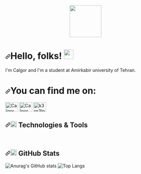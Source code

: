 <div id="header" align="center">
  <img src="https://media.giphy.com/media/HscDLzkO8EOTmgkhQP/giphy.gif" width="100"/>
</div>





<h1 dir="auto"><a id="user-content-hello-folks-" class="anchor" aria-hidden="true" href="#hello-folks-"><svg class="octicon octicon-link" viewBox="0 0 16 16" version="1.1" width="16" height="16" aria-hidden="true"><path fill-rule="evenodd" d="M7.775 3.275a.75.75 0 001.06 1.06l1.25-1.25a2 2 0 112.83 2.83l-2.5 2.5a2 2 0 01-2.83 0 .75.75 0 00-1.06 1.06 3.5 3.5 0 004.95 0l2.5-2.5a3.5 3.5 0 00-4.95-4.95l-1.25 1.25zm-4.69 9.64a2 2 0 010-2.83l2.5-2.5a2 2 0 012.83 0 .75.75 0 001.06-1.06 3.5 3.5 0 00-4.95 0l-2.5 2.5a3.5 3.5 0 004.95 4.95l1.25-1.25a.75.75 0 00-1.06-1.06l-1.25 1.25a2 2 0 01-2.83 0z"></path></svg></a>Hello, folks! <animated-image data-catalyst="" style="width: 30px;"><a target="_blank" rel="noopener noreferrer nofollow" href="https://media.giphy.com/media/lrtPCNjE8Rdoky43VR/giphy.gif" data-target="animated-image.originalLink"><img src="https://media.giphy.com/media/lrtPCNjE8Rdoky43VR/giphy.gif" style="max-width: 100%; display: inline-block;" data-target="animated-image.originalImage" height="30px"></a>
      <span class="AnimatedImagePlayer" data-target="animated-image.player" hidden="">
        <a data-target="animated-image.replacedLink" class="AnimatedImagePlayer-images" href="https://media.giphy.com/media/lrtPCNjE8Rdoky43VR/giphy.gif" target="_blank">
          <span data-target="animated-image.imageContainer">
            <img data-target="animated-image.replacedImage" class="AnimatedImagePlayer-animatedImage" src="hhttps://media.giphy.com/media/lrtPCNjE8Rdoky43VR/giphy.gif" style="display: block; opacity: 1;" height="30px">
          <canvas class="AnimatedImagePlayer-stillImage" aria-hidden="true" width="30" height="30"></canvas></span>
        </a>
        <button data-target="animated-image.imageButton" class="AnimatedImagePlayer-images" tabindex="-1" aria-label="Play wave.gif"></button>
        <span class="AnimatedImagePlayer-controls" data-target="animated-image.controls">
          <button data-target="animated-image.playButton" class="AnimatedImagePlayer-button" aria-label="Play wave.gif">
            <svg aria-hidden="true" focusable="false" class="octicon icon-play" width="16" height="16" viewBox="0 0 16 16" fill="none" xmlns="http://www.w3.org/2000/svg">
              <path d="M4 13.5427V2.45734C4 1.82607 4.69692 1.4435 5.2295 1.78241L13.9394 7.32507C14.4334 7.63943 14.4334 8.36057 13.9394 8.67493L5.2295 14.2176C4.69692 14.5565 4 14.1739 4 13.5427Z">
            </path></svg>
            <svg aria-hidden="true" focusable="false" class="octicon icon-pause" width="16" height="16" viewBox="0 0 16 16" xmlns="http://www.w3.org/2000/svg">
              <rect x="4" y="2" width="3" height="12" rx="1"></rect>
              <rect x="9" y="2" width="3" height="12" rx="1"></rect>
            </svg>
          </button>
          <a data-target="animated-image.openButton" aria-label="Open wave.gif in new window" class="AnimatedImagePlayer-button" href="https://media.giphy.com/media/lrtPCNjE8Rdoky43VR/giphy.gif" target="_blank">
            <svg aria-hidden="true" class="octicon" xmlns="http://www.w3.org/2000/svg" viewBox="0 0 16 16" width="16" height="16">
              <path fill-rule="evenodd" d="M10.604 1h4.146a.25.25 0 01.25.25v4.146a.25.25 0 01-.427.177L13.03 4.03 9.28 7.78a.75.75 0 01-1.06-1.06l3.75-3.75-1.543-1.543A.25.25 0 0110.604 1zM3.75 2A1.75 1.75 0 002 3.75v8.5c0 .966.784 1.75 1.75 1.75h8.5A1.75 1.75 0 0014 12.25v-3.5a.75.75 0 00-1.5 0v3.5a.25.25 0 01-.25.25h-8.5a.25.25 0 01-.25-.25v-8.5a.25.25 0 01.25-.25h3.5a.75.75 0 000-1.5h-3.5z"></path>
            </svg>
          </a>
        </span>
      </span></animated-image></h1>
      



<p dir="auto">I'm Calgor and I'm a student at Amirkabir university of Tehran.</p>


<h1 dir="auto"><a id="user-Connection-" class="anchor" aria-hidden="true" href="#Connection-"><svg class="octicon octicon-link" viewBox="0 0 16 16" version="1.1" width="16" height="16" aria-hidden="true"><path fill-rule="evenodd" d="M7.775 3.275a.75.75 0 001.06 1.06l1.25-1.25a2 2 0 112.83 2.83l-2.5 2.5a2 2 0 01-2.83 0 .75.75 0 00-1.06 1.06 3.5 3.5 0 004.95 0l2.5-2.5a3.5 3.5 0 00-4.95-4.95l-1.25 1.25zm-4.69 9.64a2 2 0 010-2.83l2.5-2.5a2 2 0 012.83 0 .75.75 0 001.06-1.06 3.5 3.5 0 00-4.95 0l-2.5 2.5a3.5 3.5 0 004.95 4.95l1.25-1.25a.75.75 0 00-1.06-1.06l-1.25 1.25a2 2 0 01-2.83 0z"></path></svg></a>You can find me on:
              <path fill-rule="evenodd" d="M10.604 1h4.146a.25.25 0 01.25.25v4.146a.25.25 0 01-.427.177L13.03 4.03 9.28 7.78a.75.75 0 01-1.06-1.06l3.75-3.75-1.543-1.543A.25.25 0 0110.604 1zM3.75 2A1.75 1.75 0 002 3.75v8.5c0 .966.784 1.75 1.75 1.75h8.5A1.75 1.75 0 0014 12.25v-3.5a.75.75 0 00-1.5 0v3.5a.25.25 0 01-.25.25h-8.5a.25.25 0 01-.25-.25v-8.5a.25.25 0 01.25-.25h3.5a.75.75 0 000-1.5h-3.5z"></path>
            </svg>
          </a>
        </span>
      </span></animated-image></h1>
<a href="https://twitter.com/calgor3" rel="nofollow"><img src="https://raw.githubusercontent.com/rahuldkjain/github-profile-readme-generator/master/src/images/icons/Social/twitter.svg" alt="Calgor" title="Calgor" style="max-width: 100%;" width="40" height="30" align="middle"></a>
<a href="https://linkedin.com/in/amirali-homayouni-1011741bb" rel="nofollow"><img src="https://raw.githubusercontent.com/rahuldkjain/github-profile-readme-generator/master/src/images/icons/Social/linked-in-alt.svg" alt="Calgor" title="Calgor" style="max-width: 100%;" width="40" height="30" align="middle"></a>
<a href="https://instagram.com/amirali__homayouni" rel="nofollow"><img src="https://raw.githubusercontent.com/rahuldkjain/github-profile-readme-generator/master/src/images/icons/Social/instagram.svg" alt="k3rn3lpanicc" title="Calgor" style="max-width: 100%;" width="40" height="30" align="middle"></a>


<h2 dir="auto"><a id="user-content--technologies--tools" class="anchor" aria-hidden="true" href="#-technologies--tools"><svg class="octicon octicon-link" viewBox="0 0 16 16" version="1.1" width="16" height="16" aria-hidden="true"><path fill-rule="evenodd" d="M7.775 3.275a.75.75 0 001.06 1.06l1.25-1.25a2 2 0 112.83 2.83l-2.5 2.5a2 2 0 01-2.83 0 .75.75 0 00-1.06 1.06 3.5 3.5 0 004.95 0l2.5-2.5a3.5 3.5 0 00-4.95-4.95l-1.25 1.25zm-4.69 9.64a2 2 0 010-2.83l2.5-2.5a2 2 0 012.83 0 .75.75 0 001.06-1.06 3.5 3.5 0 00-4.95 0l-2.5 2.5a3.5 3.5 0 004.95 4.95l1.25-1.25a.75.75 0 00-1.06-1.06l-1.25 1.25a2 2 0 01-2.83 0z"></path></svg></a><g-emoji class="g-emoji" alias="wrench" fallback-src="https://github.githubassets.com/images/icons/emoji/unicode/1f527.png"><img class="emoji" alt="wrench" src="https://github.githubassets.com/images/icons/emoji/unicode/1f527.png" width="20" height="20"></g-emoji> Technologies &amp; Tools</h2>



<p dir="auto"><a target="_blank" rel="noopener noreferrer nofollow" href="https://img.shields.io/static/v1?label=OS&message=Linux&color=blue"><img src="https://img.shields.io/static/v1?label=OS&message=Linux&color=blue" alt="" data-canonical-src="https://img.shields.io/static/v1?label=OS&message=Linux&color=blue" style="max-width: 100%;"></a>
<a target="_blank" rel="noopener noreferrer nofollow" href="https://img.shields.io/static/v1?label=Code&message=C&color=blue"><img src="https://img.shields.io/static/v1?label=Code&message=C&color=blue" alt="" data-canonical-src="https://img.shields.io/static/v1?label=Code&message=C&color=blue" style="max-width: 100%;"></a>
<a target="_blank" rel="noopener noreferrer nofollow" href="https://img.shields.io/static/v1?label=Code&message=CPP&color=blue"><img src="https://img.shields.io/static/v1?label=Code&message=CPP&color=blue" alt="" data-canonical-src="https://img.shields.io/static/v1?label=Code&message=CPP&color=blue" style="max-width: 100%;"></a>
<a target="_blank" rel="noopener noreferrer nofollow" href="https://img.shields.io/static/v1?label=Code&message=Java&color=blue"><img src="https://img.shields.io/static/v1?label=Code&message=Java&color=blue" alt="" data-canonical-src="https://img.shields.io/static/v1?label=Code&message=Java&color=blue" style="max-width: 100%;"></a>
<a target="_blank" rel="noopener noreferrer nofollow" href="https://img.shields.io/static/v1?label=Code&message=Golang&color=blue"><img src="https://img.shields.io/static/v1?label=Code&message=Golang&color=blue" alt="" data-canonical-src="https://img.shields.io/static/v1?label=Code&message=Golang&color=blue" style="max-width: 100%;"></a>
<a target="_blank" rel="noopener noreferrer nofollow" href="https://img.shields.io/static/v1?label=Code&message=Python&color=blue"><img src="https://img.shields.io/static/v1?label=Code&message=Python&color=blue" alt="" data-canonical-src="https://img.shields.io/static/v1?label=Code&message=Python&color=blue" style="max-width: 100%;"></a>
<a target="_blank" rel="noopener noreferrer nofollow" href="https://img.shields.io/static/v1?label=Tools&message=sqlite&color=blue"><img src="https://img.shields.io/static/v1?label=Tools&message=sqlite&color=blue" alt="" data-canonical-src="https://img.shields.io/static/v1?label=Tools&message=sqlite&color=blue" style="max-width: 100%;"></a>
<a target="_blank" rel="noopener noreferrer nofollow" href="https://img.shields.io/static/v1?label=Tools&message=PostgreSQL&color=blue"><img src="https://img.shields.io/static/v1?label=Tools&message=PostgreSQL&color=blue" alt="" data-canonical-src="https://img.shields.io/static/v1?label=Tools&message=PostgreSQL&color=blue" style="max-width: 100%;"></a>
<a target="_blank" rel="noopener noreferrer nofollow" href="https://img.shields.io/static/v1?label=Shell&message=Bash&color=blue"><img src="https://img.shields.io/static/v1?label=Shell&message=Bash&color=blue" alt="" data-canonical-src="https://img.shields.io/static/v1?label=Shell&message=Bash&color=blue" style="max-width: 100%;"></a>

  
  
  <h2 dir="auto"><a id="user-content--github-stats" class="anchor" aria-hidden="true" href="#-github-stats"><svg class="octicon octicon-link" viewBox="0 0 16 16" version="1.1" width="16" height="16" aria-hidden="true"><path fill-rule="evenodd" d="M7.775 3.275a.75.75 0 001.06 1.06l1.25-1.25a2 2 0 112.83 2.83l-2.5 2.5a2 2 0 01-2.83 0 .75.75 0 00-1.06 1.06 3.5 3.5 0 004.95 0l2.5-2.5a3.5 3.5 0 00-4.95-4.95l-1.25 1.25zm-4.69 9.64a2 2 0 010-2.83l2.5-2.5a2 2 0 012.83 0 .75.75 0 001.06-1.06 3.5 3.5 0 00-4.95 0l-2.5 2.5a3.5 3.5 0 004.95 4.95l1.25-1.25a.75.75 0 00-1.06-1.06l-1.25 1.25a2 2 0 01-2.83 0z"></path></svg></a><g-emoji class="g-emoji" alias="chart_with_upwards_trend" fallback-src="https://github.githubassets.com/images/icons/emoji/unicode/1f4c8.png"><img class="emoji" alt="chart_with_upwards_trend" src="https://github.githubassets.com/images/icons/emoji/unicode/1f4c8.png" width="20" height="20"></g-emoji> GitHub Stats</h2>
  
  
  <img src="https://github-readme-stats.vercel.app/api?username=calgorr&amp;theme=github_dark&amp;show_icons=true&amp;count_private=true&amp;include_all_commits=true" alt="Anurag's GitHub stats" data-canonical-src="https://github-readme-stats.vercel.app/api?username=calgorr&amp;theme=github_dark&amp;show_icons=true&amp;count_private=true&amp;include_all_commits=true" style="max-width: 100%;">
  
  
  <img src="https://github-readme-stats.vercel.app/api/top-langs/?username=calgorr&amp;langs_count=10&amp;layout=compact&amp;theme=github_dark" alt="Top Langs" data-canonical-src="https://github-readme-stats.vercel.app/api/top-langs/?username=calgorr&amp;langs_count=10&amp;layout=compact&amp;theme=github_dark" style="max-width: 100%;">
 
